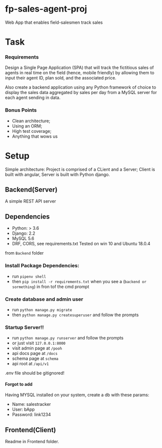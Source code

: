 # fp-sales-agent-proj
Web App that enables field-salesmen track sales

# Task
### Requirements
Design a Single Page Application (SPA) that will track the fictitious sales of agents in real time on
the field (hence, mobile friendly) by allowing them to input their agent ID, plan sold, and the
associated price.

Also create a backend application using any Python framework of choice to display the sales data
aggregated by sales per day from a MySQL server for each agent sending in data.

### Bonus Points
* Clean architecture;
* Using an ORM;
* High test coverage;
* Anything that wows us

# Setup
Simple architecture:
Project is comprised of a CLient and a Server; Client is built with angular, Server is built with Python django.

## Backend(Server)
A simple REST API server

Dependencies
------------
* Python: > 3.6
* Django: 2.2
* MySQL 5.6 
* DRF, CORS, see requirements.txt
Tested on win 10 and Ubuntu 18.0.4

from `Backend` folder
### Install Package Dependencies:
* run `pipenv shell`
* then `pip install -r requirements.txt` when you see a (`backend or sormething`) in fron tof the cmd prompt
### Create database and admin user
* run `python manage.py migrate`
* then `python manage.py createsuperuser` and follow the prompts
### Startup Server!!
* run `python manage.py runserver` and follow the prompts
* or just visit `127.0.0.1:8000`
* visit admin page at `/pooh`
* api docs page at `/docs`
* schema page at `schema`
* api root at `/api/v1`


.env file should be gitignored!
#### Forgot to add
Having MYSQL installed on your system, create a db with these params:
* Name: salestracker
* User: bApp
* Password: link1234

## Frontend(Client)
Readme in Frontend folder.
